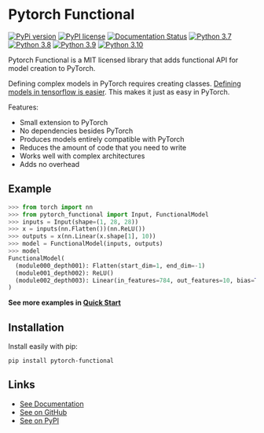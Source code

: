 # Pytorch Functional

[//]: # (To get badges go to https://shields.io/ and use https://pypi.org/pypi/slicemap/json as data url. Query fields using dot as the separator.)

[![PyPi version](https://img.shields.io/badge/dynamic/json?label=latest&query=info.version&url=https%3A%2F%2Fpypi.org%2Fpypi%2Fpytorch-functional%2Fjson)](https://pypi.org/project/pytorch-functional)
[![PyPI license](https://img.shields.io/badge/dynamic/json?label=license&query=info.license&url=https%3A%2F%2Fpypi.org%2Fpypi%2Fpytorch-functional%2Fjson)](https://pypi.org/project/pytorch-functional)
[![Documentation Status](https://readthedocs.org/projects/slicemap/badge/?version=latest)](https://pytorch-functional.readthedocs.io/en/latest/?badge=latest)
[![Python 3.7](https://github.com/gahaalt/pytorch-functional/actions/workflows/python37.yaml/badge.svg)](https://github.com/gahaalt/pytorch-functional/actions/workflows/python37.yaml)
[![Python 3.8](https://github.com/gahaalt/pytorch-functional/actions/workflows/python38.yaml/badge.svg)](https://github.com/gahaalt/pytorch-functional/actions/workflows/python38.yaml)
[![Python 3.9](https://github.com/gahaalt/pytorch-functional/actions/workflows/python39.yaml/badge.svg)](https://github.com/gahaalt/pytorch-functional/actions/workflows/python39.yaml)
[![Python 3.10](https://github.com/gahaalt/pytorch-functional/actions/workflows/python310.yaml/badge.svg)](https://github.com/gahaalt/pytorch-functional/actions/workflows/python310.yaml)

Pytorch Functional is a MIT licensed library that adds functional API for model creation to PyTorch.

Defining complex models in PyTorch requires creating classes.
[Defining models in tensorflow is easier](https://www.tensorflow.org/guide/keras/functional).
This makes it just as easy in PyTorch.

Features:
* Small extension to PyTorch
* No dependencies besides PyTorch
* Produces models entirely compatible with PyTorch
* Reduces the amount of code that you need to write
* Works well with complex architectures
* Adds no overhead


## Example

```python
>>> from torch import nn
>>> from pytorch_functional import Input, FunctionalModel
>>> inputs = Input(shape=(1, 28, 28))
>>> x = inputs(nn.Flatten())(nn.ReLU())
>>> outputs = x(nn.Linear(x.shape[1], 10))
>>> model = FunctionalModel(inputs, outputs)
>>> model
FunctionalModel(
  (module000_depth001): Flatten(start_dim=1, end_dim=-1)
  (module001_depth002): ReLU()
  (module002_depth003): Linear(in_features=784, out_features=10, bias=True)
)
```

**See more examples in [Quick Start](https://pytorch-functional.readthedocs.io/en/latest/quick_start/)**

## Installation

Install easily with pip:

```
pip install pytorch-functional
```

## Links

* [See Documentation](https://pytorch-functional.readthedocs.io/)
* [See on GitHub](https://github.com/gahaalt/pytorch-functional/)
* [See on PyPI](https://pypi.org/project/pytorch-functional/)
